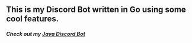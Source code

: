 ## This is my Discord Bot written in Go using some cool features.

##### Check out my [Java Discord Bot](https://github.com/Noy/JDiscordBot)
